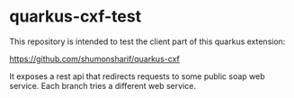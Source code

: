 # quarkus-cxf-test

This repository is intended to test the client part of this quarkus extension:

https://github.com/shumonsharif/quarkus-cxf

It exposes a rest api that redirects requests to some public soap web service. Each branch tries a different web service.
